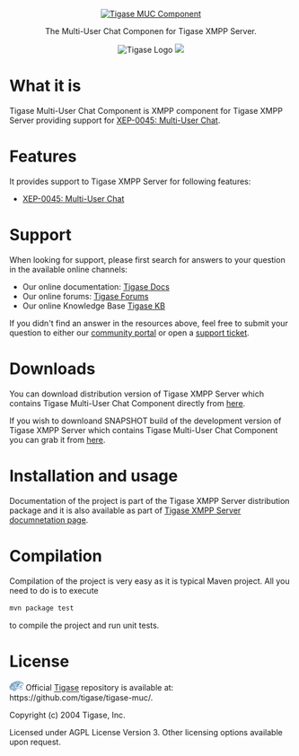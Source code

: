 <p align="center">
  <a href="https://tigase.net/">
    <img
      alt="Tigase MUC Component"
      src="https://github.com/tigaseinc/website-assets/raw/master/tigase/images/tigase-logo.png?raw=true"
      width="300"
    />
  </a>
</p>

<p align="center">
  The Multi-User Chat Componen for Tigase XMPP Server.
</p>

<p align="center">
  <img alt="Tigase Logo" src="https://github.com/tigaseinc/website-assets/raw/master/tigase/images/tigase-logo.png?raw=true" width="25"/>
  <img src="https://tc.tigase.net/app/rest/builds/buildType:(id:TigaseMuc_Build)/statusIcon" width="100"/>
</p>

# What it is

Tigase Multi-User Chat Component is XMPP component for Tigase XMPP Server providing support for [XEP-0045: Multi-User Chat](https://xmpp.org/extensions/xep-0045.html).

# Features

It provides support to Tigase XMPP Server for following features:
* [XEP-0045: Multi-User Chat](https://xmpp.org/extensions/xep-0045.html) 

# Support

When looking for support, please first search for answers to your question in the available online channels:

* Our online documentation: [Tigase Docs](https://docs.tigase.net)
* Our online forums: [Tigase Forums](https://help.tigase.net/portal/community)
* Our online Knowledge Base [Tigase KB](https://help.tigase.net/portal/kb)

If you didn't find an answer in the resources above, feel free to submit your question to either our 
[community portal](https://help.tigase.net/portal/community) or open a [support ticket](https://help.tigase.net/portal/newticket).

# Downloads

You can download distribution version of Tigase XMPP Server which contains Tigase Multi-User Chat Component directly from [here](https://github.com/tigaseinc/tigase-server/releases).

If you wish to downloand SNAPSHOT build of the development version of Tigase XMPP Server which contains Tigase Multi-User Chat Component you can grab it from [here](https://build.tigase.net/nightlies/dists/latest/tigase-server-dist-max.zip).

# Installation and usage

Documentation of the project is part of the Tigase XMPP Server distribution package and it is also available as part of [Tigase XMPP Server documnetation page](https://docs.tigase.net/).

# Compilation 

Compilation of the project is very easy as it is typical Maven project. All you need to do is to execute
````bash
mvn package test
````
to compile the project and run unit tests.

# License

<img alt="Tigase Tigase Logo" src="https://github.com/tigase/website-assets/blob/master/tigase/images/tigase-logo.png?raw=true" width="25"/>
Official <a href="https://tigase.net/">Tigase</a> repository is available at: https://github.com/tigase/tigase-muc/.

Copyright (c) 2004 Tigase, Inc.

Licensed under AGPL License Version 3. Other licensing options available upon request.